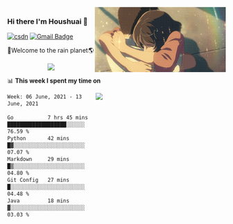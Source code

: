 <img  align='right' height="150" src="https://github.com/LikeRainDay/LikeRainDay/blob/master/pic/img_rain_1.gif?raw=true">



### Hi there I'm Houshuai :lemon:

[![csdn](https://img.shields.io/badge/-csdn-c14438?style=flat-square&logo=c&logoColor=white)](https://blog.csdn.net/qq_15807167)
[![Gmail Badge](https://img.shields.io/badge/-gmail-c14438?style=flat-square&logo=Gmail&logoColor=white&link=mailto:houshuai0816@gmail.com)](mailto:houshuai0816@gmail.com)

🚀Welcome to the rain planet🌎

<center>
<img align='center'  src="https://source.unsplash.com/random/1200x600">
</center>

📊 **This week I spent my time on**

<img align='right'   width="300" src="https://github-readme-stats.vercel.app/api?username=LikeRainDay&show_icons=true&title_color=fff&icon_color=79ff97&text_color=9f9f9f&bg_color=151515">

<!--START_SECTION:waka-->
```text
Week: 06 June, 2021 - 13 June, 2021

Go           7 hrs 45 mins   ███████████████████░░░░░░   76.59 % 
Python       42 mins         █▓░░░░░░░░░░░░░░░░░░░░░░░   07.07 % 
Markdown     29 mins         █▒░░░░░░░░░░░░░░░░░░░░░░░   04.80 % 
Git Config   27 mins         █░░░░░░░░░░░░░░░░░░░░░░░░   04.48 % 
Java         18 mins         ▓░░░░░░░░░░░░░░░░░░░░░░░░   03.03 % 
```
<!--END_SECTION:waka-->
